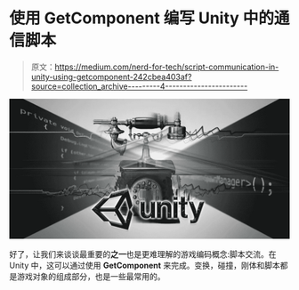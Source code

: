 # 使用 GetComponent 编写 Unity 中的通信脚本

> 原文：<https://medium.com/nerd-for-tech/script-communication-in-unity-using-getcomponent-242cbea403af?source=collection_archive---------4----------------------->

![](img/bdaabe33630bd729f7fe36ea8179e5be.png)

好了，让我们来谈谈最重要的**之一**也是更难理解的游戏编码概念:脚本交流。在 Unity 中，这可以通过使用 **GetComponent** 来完成。变换，碰撞，刚体和脚本都是游戏对象的组成部分，也是一些最常用的。